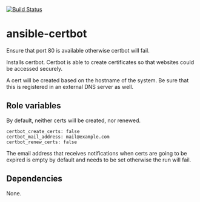 [![Build Status](https://travis-ci.org/030/ansible-certbot.svg?branch=master)](https://travis-ci.org/030/ansible-certbot)

# ansible-certbot

Ensure that port 80 is available otherwise certbot will fail.

Installs certbot. Certbot is able to create certificates so that websites could be accessed securely.

A cert will be created based on the hostname of the system. Be sure that this is registered in an external DNS server as well.

## Role variables

By default, neither certs will be created, nor renewed. 

    certbot_create_certs: false
    certbot_mail_address: mail@example.com
    certbot_renew_certs: false

The email address that receives notifications when certs are going to be expired is empty by default and needs to be set otherwise the run will fail.

## Dependencies

None.
